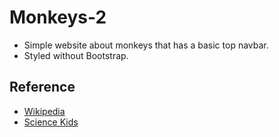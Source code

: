 # Monkeys-2
- Simple website about monkeys that has a basic top navbar.
- Styled without Bootstrap.

## Reference
- [Wikipedia](https://en.wikipedia.org/wiki/Monkey)
- [Science Kids](http://www.sciencekids.co.nz/sciencefacts/animals/monkey.html)
